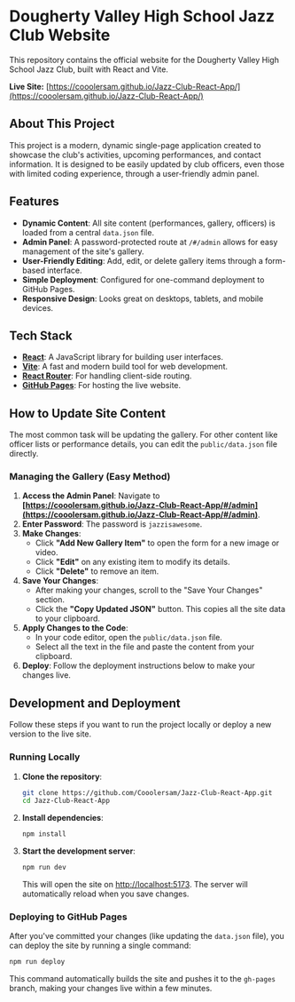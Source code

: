 # Dougherty Valley High School Jazz Club Website

This repository contains the official website for the Dougherty Valley High School Jazz Club, built with React and Vite.

**Live Site:** [https://cooolersam.github.io/Jazz-Club-React-App/](https://cooolersam.github.io/Jazz-Club-React-App/)

## About This Project

This project is a modern, dynamic single-page application created to showcase the club's activities, upcoming performances, and contact information. It is designed to be easily updated by club officers, even those with limited coding experience, through a user-friendly admin panel.

## Features

- **Dynamic Content**: All site content (performances, gallery, officers) is loaded from a central `data.json` file.
- **Admin Panel**: A password-protected route at `/#/admin` allows for easy management of the site's gallery.
- **User-Friendly Editing**: Add, edit, or delete gallery items through a form-based interface.
- **Simple Deployment**: Configured for one-command deployment to GitHub Pages.
- **Responsive Design**: Looks great on desktops, tablets, and mobile devices.

## Tech Stack

- **[React](https://react.dev/)**: A JavaScript library for building user interfaces.
- **[Vite](https://vitejs.dev/)**: A fast and modern build tool for web development.
- **[React Router](https://reactrouter.com/)**: For handling client-side routing.
- **[GitHub Pages](https://pages.github.com/)**: For hosting the live website.

## How to Update Site Content

The most common task will be updating the gallery. For other content like officer lists or performance details, you can edit the `public/data.json` file directly.

### Managing the Gallery (Easy Method)

1.  **Access the Admin Panel**: Navigate to **[https://cooolersam.github.io/Jazz-Club-React-App/#/admin](https://cooolersam.github.io/Jazz-Club-React-App/#/admin)**.
2.  **Enter Password**: The password is `jazzisawesome`.
3.  **Make Changes**:
    - Click **"Add New Gallery Item"** to open the form for a new image or video.
    - Click **"Edit"** on any existing item to modify its details.
    - Click **"Delete"** to remove an item.
4.  **Save Your Changes**:
    - After making your changes, scroll to the "Save Your Changes" section.
    - Click the **"Copy Updated JSON"** button. This copies all the site data to your clipboard.
5.  **Apply Changes to the Code**:
    - In your code editor, open the `public/data.json` file.
    - Select all the text in the file and paste the content from your clipboard.
6.  **Deploy**: Follow the deployment instructions below to make your changes live.

## Development and Deployment

Follow these steps if you want to run the project locally or deploy a new version to the live site.

### Running Locally

1.  **Clone the repository**:
    ```sh
    git clone https://github.com/Cooolersam/Jazz-Club-React-App.git
    cd Jazz-Club-React-App
    ```
2.  **Install dependencies**:
    ```sh
    npm install
    ```
3.  **Start the development server**:
    ```sh
    npm run dev
    ```
    This will open the site on [http://localhost:5173](http://localhost:5173). The server will automatically reload when you save changes.

### Deploying to GitHub Pages

After you've committed your changes (like updating the `data.json` file), you can deploy the site by running a single command:

```sh
npm run deploy
```

This command automatically builds the site and pushes it to the `gh-pages` branch, making your changes live within a few minutes.
